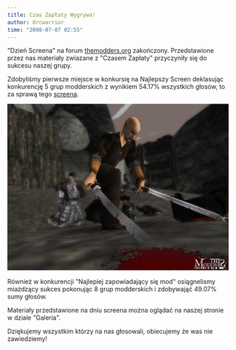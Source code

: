 ```yaml
---
title: Czas Zapłaty Wygrywa!
author: Orcwarrior
time: "2008-07-07 02:55"
---
```


"Dzień Screena" na forum [themodders.org](https://themodders.org) zakończony. 
Przedstawione przez nas materiały zwiazane z "Czasem Zapłaty" przyczyniły się do sukcesu naszej grupy.

Zdobyliśmy pierwsze miejsce w konkursię na Najlepszy Screen deklasując konkurencję 5 grup modderskich z wynikiem 54.17% wszystkich głosów, to za sprawą tego [screena](/gallery/duale-screen.jpg).

![walka dwoma mieczami](/gallery/duale-screen.jpg)

Również w konkurencji "Najlepiej zapowiadający się mod" osiągnelismy miażdzący sukces pokonując 8 grup modderskich i zdobywająć 49.07% sumy głosów.

Materiały przedstawione na dniu screena można oglądać na naszej stronie w dziale "Galeria".



Dziękujemy wszystkim którzy na nas głosowali, obiecujemy że was nie zawiedziemy!